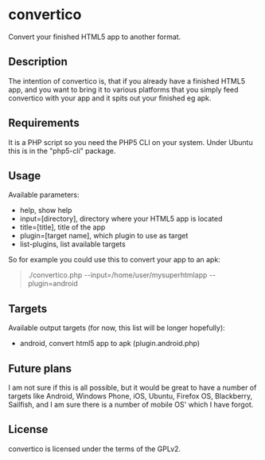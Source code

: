 convertico
==========

Convert your finished HTML5 app to another format.

Description
-----------
The intention of convertico is, that if you already have a finished HTML5 app,
and you want to bring it to various platforms that you simply feed convertico
with your app and it spits out your finished eg apk.

Requirements
------------
It is a PHP script so you need the PHP5 CLI on your system. Under Ubuntu this
is in the "php5-cli" package.

Usage
-----
Available parameters:
* help, show help
* input=[directory], directory where your HTML5 app is located
* title=[title], title of the app
* plugin=[target name], which plugin to use as target
* list-plugins, list available targets

So for example you could use this to convert your app to an apk:
> ./convertico.php --input=/home/user/mysuperhtmlapp --plugin=android

Targets
-------
Available output targets (for now, this list will be longer hopefully):
* android, convert html5 app to apk (plugin.android.php)

Future plans
------------
I am not sure if this is all possible, but it would be great to have a number
of targets like Android, Windows Phone, iOS, Ubuntu, Firefox OS, Blackberry,
Sailfish, and I am sure there is a number of mobile OS' which I have forgot.

License
-------
convertico is licensed under the terms of the GPLv2.
